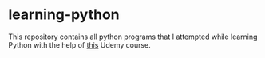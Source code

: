 # learning-python
This repository contains all python programs that I attempted while learning Python with the help of [this](https://www.udemy.com/python-the-complete-python-developer-course/) Udemy course.
